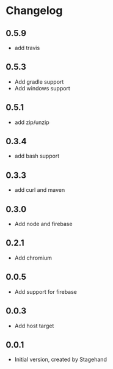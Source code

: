 # Changelog

## 0.5.9

- add travis

## 0.5.3

- Add gradle support
- Add windows support

## 0.5.1

- add zip/unzip

## 0.3.4

- add bash support

## 0.3.3

- add curl and maven

## 0.3.0

- Add node and firebase

## 0.2.1

- Add chromium

## 0.0.5

- Add support for firebase

## 0.0.3

- Add host target

## 0.0.1

- Initial version, created by Stagehand
